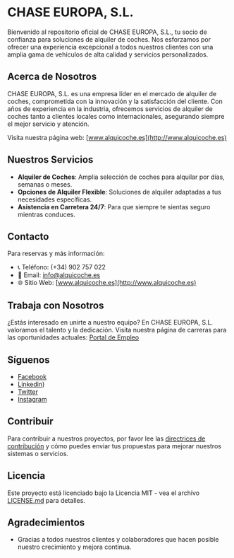 # CHASE EUROPA, S.L.

Bienvenido al repositorio oficial de CHASE EUROPA, S.L., tu socio de confianza para soluciones de alquiler de coches. Nos esforzamos por ofrecer una experiencia excepcional a todos nuestros clientes con una amplia gama de vehículos de alta calidad y servicios personalizados.

## Acerca de Nosotros

CHASE EUROPA, S.L. es una empresa líder en el mercado de alquiler de coches, comprometida con la innovación y la satisfacción del cliente. Con años de experiencia en la industria, ofrecemos servicios de alquiler de coches tanto a clientes locales como internacionales, asegurando siempre el mejor servicio y atención.

Visita nuestra página web: [www.alquicoche.es](http://www.alquicoche.es)

## Nuestros Servicios

- **Alquiler de Coches**: Amplia selección de coches para alquilar por días, semanas o meses.
- **Opciones de Alquiler Flexible**: Soluciones de alquiler adaptadas a tus necesidades específicas.
- **Asistencia en Carretera 24/7**: Para que siempre te sientas seguro mientras conduces.

## Contacto

Para reservas y más información:
- 📞 Teléfono: (+34) 902 757 022
- 📧 Email: info@alquicoche.es
- 🌐 Sitio Web: [www.alquicoche.es](http://www.alquicoche.es)

## Trabaja con Nosotros

¿Estás interesado en unirte a nuestro equipo? En CHASE EUROPA, S.L. valoramos el talento y la dedicación. Visita nuestra página de carreras para las oportunidades actuales: [Portal de Empleo](https://jobs.alquicoche.es)

## Síguenos

- [Facebook](https://www.facebook.com/alquicoche/)
- [Linkedin](https://www.linkedin.com/company/alquicoche))
- [Twitter](https://twitter.com/alquicoche)
- [Instagram](https://www.instagram.com/alquicoche)

## Contribuir

Para contribuir a nuestros proyectos, por favor lee las [directrices de contribución](CONTRIBUTING.md) y cómo puedes enviar tus propuestas para mejorar nuestros sistemas o servicios.

## Licencia

Este proyecto está licenciado bajo la Licencia MIT - vea el archivo [LICENSE.md](LICENSE.md) para detalles.

## Agradecimientos

- Gracias a todos nuestros clientes y colaboradores que hacen posible nuestro crecimiento y mejora continua.

